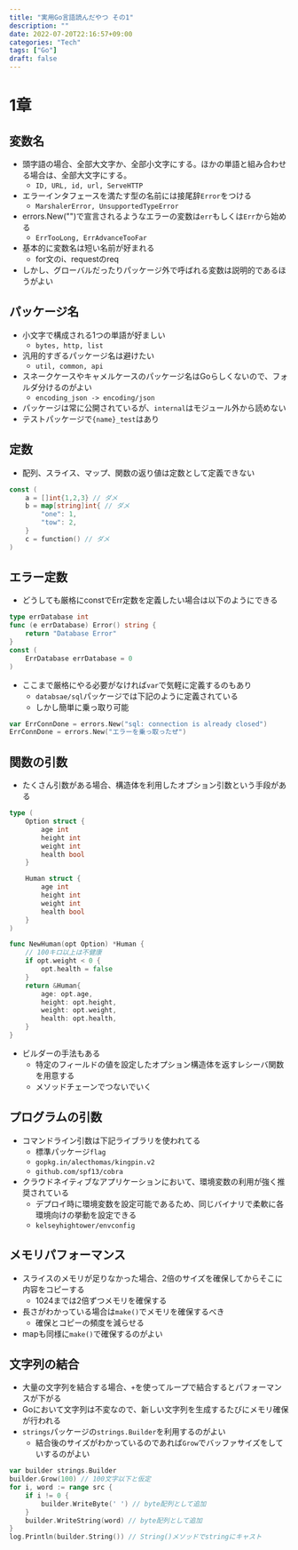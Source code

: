 ```yaml
---
title: "実用Go言語読んだやつ その1"
description: ""
date: 2022-07-20T22:16:57+09:00
categories: "Tech"
tags: ["Go"]
draft: false
---
```


# 1章

## 変数名
- 頭字語の場合、全部大文字か、全部小文字にする。ほかの単語と組み合わせる場合は、全部大文字にする。
  - `ID, URL, id, url, ServeHTTP`
- エラーインタフェースを満たす型の名前には接尾辞`Error`をつける
  - `MarshalerError, UnsupportedTypeError`
- errors.New("")で宣言されるようなエラーの変数は`err`もしくは`Err`から始める
  - `ErrTooLong, ErrAdvanceTooFar`
- 基本的に変数名は短い名前が好まれる
  - for文のi、requestのreq
- しかし、グローバルだったりパッケージ外で呼ばれる変数は説明的であるほうがよい

## パッケージ名
- 小文字で構成される1つの単語が好ましい
  - `bytes, http, list`
- 汎用的すぎるパッケージ名は避けたい
  - `util, common, api`
- スネークケースやキャメルケースのパッケージ名はGoらしくないので、フォルダ分けるのがよい
  - `encoding_json -> encoding/json`
- パッケージは常に公開されているが、`internal`はモジュール外から読めない
- テストパッケージで`{name}_test`はあり

## 定数
- 配列、スライス、マップ、関数の返り値は定数として定義できない
```go
const (
    a = []int{1,2,3} // ダメ
    b = map[string]int{ // ダメ
        "one": 1,
        "tow": 2,
    }
    c = function() // ダメ
)
```

## エラー定数
- どうしても厳格にconstでErr定数を定義したい場合は以下のようにできる
```go
type errDatabase int
func (e errDatabase) Error() string {
    return "Database Error"
} 
const (
    ErrDatabase errDatabase = 0
)
```
- ここまで厳格にやる必要がなければ`var`で気軽に定義するのもあり
  - `databsae/sql`パッケージでは下記のように定義されている
  - しかし簡単に乗っ取り可能
```go
var ErrConnDone = errors.New("sql: connection is already closed")
ErrConnDone = errors.New("エラーを乗っ取ったぜ")
```

## 関数の引数
- たくさん引数がある場合、構造体を利用したオプション引数という手段がある
```go
type (
    Option struct {
        age int
        height int
        weight int
        health bool
    }

    Human struct {
        age int
        height int
        weight int
        health bool
    }
)

func NewHuman(opt Option) *Human {
    // 100キロ以上は不健康
    if opt.weight < 0 {
        opt.health = false
    }
    return &Human{
        age: opt.age,
        height: opt.height,
        weight: opt.weight,
        health: opt.health,
    }
}
```
- ビルダーの手法もある
  - 特定のフィールドの値を設定したオプション構造体を返すレシーバ関数を用意する
  - メソッドチェーンでつないでいく

## プログラムの引数
- コマンドライン引数は下記ライブラリを使われてる
  - 標準パッケージ`flag`
  - `gopkg.in/alecthomas/kingpin.v2`
  - `github.com/spf13/cobra`
- クラウドネイティブなアプリケーションにおいて、環境変数の利用が強く推奨されている
  - デプロイ時に環境変数を設定可能であるため、同じバイナリで柔軟に各環境向けの挙動を設定できる
  - `kelseyhightower/envconfig`

## メモリパフォーマンス
- スライスのメモリが足りなかった場合、2倍のサイズを確保してからそこに内容をコピーする
  - 1024までは2倍ずつメモリを確保する
- 長さがわかっている場合は`make()`でメモリを確保するべき
  - 確保とコピーの頻度を減らせる
- mapも同様に`make()`で確保するのがよい

## 文字列の結合
- 大量の文字列を結合する場合、`+`を使ってループで結合するとパフォーマンスが下がる
- Goにおいて文字列は不変なので、新しい文字列を生成するたびにメモリ確保が行われる
- `strings`パッケージの`strings.Builder`を利用するのがよい
  - 結合後のサイズがわかっているのであれば`Grow`でバッファサイズをしていするのがよい
```go
var builder strings.Builder
builder.Grow(100) // 100文字以下と仮定
for i, word := range src {
    if i != 0 {
        builder.WriteByte(' ') // byte配列として追加
    }
    builder.WriteString(word) // byte配列として追加
}
log.Println(builder.String()) // String()メソッドでstringにキャスト
```